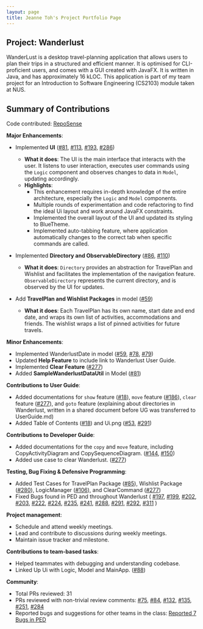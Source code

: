 ```yaml
---
layout: page
title: Jeanne Toh's Project Portfolio Page
---
```

## Project: Wanderlust

WanderLust is a desktop travel-planning application that allows users to plan their trips in a structured and efficient manner.
It is optimised for CLI-proficient users, and comes with a GUI created with JavaFX.
It is written in Java, and has approximately 16 kLOC. 
This application is part of my team project for an Introduction to Software Engineering (CS2103) module taken at NUS.

## Summary of Contributions

Code contributed: [RepoSense](https://nus-cs2103-ay2021s1.github.io/tp-dashboard/#breakdown=true&search=jeannetoh99)

**Major Enhancements**:
- Implemented **UI** ([\#81](https://github.com/AY2021S1-CS2103-T14-3/tp/pull/81), [\#113](https://github.com/AY2021S1-CS2103-T14-3/tp/pull/113),
    [\#193](https://github.com/AY2021S1-CS2103-T14-3/tp/pull/193), [\#286](https://github.com/AY2021S1-CS2103-T14-3/tp/pull/286))
    - **What it does**: The UI is the main interface that interacts with the user. It listens to user interaction,
          executes user commands using the `Logic` component and observes changes to data in `Model`, updating
          accordingly.
    - **Highlights**:
        - This enhancement requires in-depth knowledge of the entire architecture, especially the `Logic` and `Model` components.
        - Multiple rounds of experimentation and code refactoring to find the ideal Ui layout and work around JavaFX constraints.
        - Implemented the overall layout of the UI and updated its styling to BlueTheme.
        - Implemented auto-tabbing feature, where application automatically changes to the correct tab when specific commands are called.

- Implemented **Directory and ObservableDirectory** ([\#86](https://github.com/AY2021S1-CS2103-T14-3/tp/pull/86), [\#110](https://github.com/AY2021S1-CS2103-T14-3/tp/pull/110))
    - **What it does**: `Directory` provides an abstraction for TravelPlan and Wishlist and facilitates the implementation
        of the navigation feature. `ObservableDirectory` represents the current directory, and is observed by the UI for updates.

- Add **TravelPlan and Wishlist Packages** in model ([\#59](https://github.com/AY2021S1-CS2103-T14-3/tp/pull/59))
    - **What it does**: Each TravelPlan has its own name, start date and end date, and wraps its own list of activities,
        accommodations and friends. The wishlist wraps a list of pinned activities for future travels.

**Minor Enhancements**:
- Implemented WanderlustDate in model ([\#59](https://github.com/AY2021S1-CS2103-T14-3/tp/pull/59),
    [\#78](https://github.com/AY2021S1-CS2103-T14-3/tp/pull/78),
    [\#79](https://github.com/AY2021S1-CS2103-T14-3/tp/pull/79))
- Updated **Help Feature** to include link to Wanderlust User Guide.
- Implemented **Clear Feature** ([\#277](https://github.com/AY2021S1-CS2103-T14-3/tp/pull/277))
- Added **SampleWanderlustDataUtil** in Model ([\#81](https://github.com/AY2021S1-CS2103-T14-3/tp/pull/81))

**Contributions to User Guide**:
- Added documentations for `show` feature ([\#18](https://github.com/AY2021S1-CS2103-T14-3/tp/pull/18)),
    `move` feature ([\#186](https://github.com/AY2021S1-CS2103-T14-3/tp/pull/186)),
    `clear` feature ([\#277](https://github.com/AY2021S1-CS2103-T14-3/tp/pull/277)), and
    `goto` feature (explaining about directories in Wanderlust, written in a shared document before UG was transferred to UserGuide.md)
- Added Table of Contents ([\#18](https://github.com/AY2021S1-CS2103-T14-3/tp/pull/18)) and Ui.png ([\#53](https://github.com/AY2021S1-CS2103-T14-3/tp/pull/53), [\#291](https://github.com/AY2021S1-CS2103-T14-3/tp/pull/291))

**Contributions to Developer Guide**:
- Added documentations for the `copy` and `move` feature, including CopyActivityDiagram and CopySequenceDiagram.
([\#144](https://github.com/AY2021S1-CS2103-T14-3/tp/pull/144), [\#150](https://github.com/AY2021S1-CS2103-T14-3/tp/pull/150))
- Added use case to clear Wanderlust. ([\#277](https://github.com/AY2021S1-CS2103-T14-3/tp/pull/277))

**Testing, Bug Fixing & Defensive Programming**:
- Added Test Cases for TravelPlan Package ([\#85](https://github.com/AY2021S1-CS2103-T14-3/tp/pull/85)),
    Wishlist Package ([\#280](https://github.com/AY2021S1-CS2103-T14-3/tp/pull/280)),
    LogicManager ([\#106](https://github.com/AY2021S1-CS2103-T14-3/tp/pull/106)), and
    ClearCommand ([\#277](https://github.com/AY2021S1-CS2103-T14-3/tp/pull/277))
- Fixed Bugs found in PED and throughout Wanderlust (
    [\#197](https://github.com/AY2021S1-CS2103-T14-3/tp/pull/197),
    [\#199](https://github.com/AY2021S1-CS2103-T14-3/tp/pull/199),
    [\#202](https://github.com/AY2021S1-CS2103-T14-3/tp/pull/202),
    [\#203](https://github.com/AY2021S1-CS2103-T14-3/tp/pull/203),
    [\#222](https://github.com/AY2021S1-CS2103-T14-3/tp/pull/222),
    [\#224](https://github.com/AY2021S1-CS2103-T14-3/tp/pull/224),
    [\#235](https://github.com/AY2021S1-CS2103-T14-3/tp/pull/235),
    [\#241](https://github.com/AY2021S1-CS2103-T14-3/tp/pull/241),
    [\#288](https://github.com/AY2021S1-CS2103-T14-3/tp/pull/288),
    [\#291](https://github.com/AY2021S1-CS2103-T14-3/tp/pull/291),
    [\#292](https://github.com/AY2021S1-CS2103-T14-3/tp/pull/292),
    [\#311](https://github.com/AY2021S1-CS2103-T14-3/tp/pull/311)
  )

**Project management**:
- Schedule and attend weekly meetings.
- Lead and contribute to discussions during weekly meetings.
- Maintain issue tracker and milestone.

**Contributions to team-based tasks**:
- Helped teammates with debugging and understanding codebase.
- Linked Up Ui with Logic, Model and MainApp. ([\#88](https://github.com/AY2021S1-CS2103-T14-3/tp/pull/88))

**Community**:
- Total PRs reviewed: 31
- PRs reviewed with non-trivial review comments:
    [\#75](https://github.com/AY2021S1-CS2103-T14-3/tp/pull/75),
    [\#84](https://github.com/AY2021S1-CS2103-T14-3/tp/pull/84),
    [\#132](https://github.com/AY2021S1-CS2103-T14-3/tp/pull/132),
    [\#135](https://github.com/AY2021S1-CS2103-T14-3/tp/pull/135),
    [\#251](https://github.com/AY2021S1-CS2103-T14-3/tp/pull/251),
    [\#284](https://github.com/AY2021S1-CS2103-T14-3/tp/pull/284)
- Reported bugs and suggestions for other teams in the class:
    [Reported 7 Bugs in PED](https://github.com/jeannetoh99/ped/issues)
